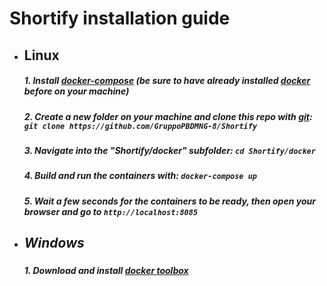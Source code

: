 # Shortify installation guide

<ul><li><h2>Linux</h2></li>
<h5>1. Install <a href="https://docs.docker.com/compose/install/">docker-compose</a> (be sure to have already installed <a href="https://docs.docker.com/linux/step_one/">docker</a> before on your machine)</h5>
<h5>2. Create a new folder on your  machine and clone this repo with <a href="https://git-scm.com/">git</a>:<br>
<code>git clone https://github.com/GruppoPBDMNG-8/Shortify</code></h5>
<h5>3. Navigate into the "Shortify/docker" subfolder: <code>cd Shortify/docker</code></h5>
<h5>4. Build and run the containers with: <code>docker-compose up</code></h5>
<h5>5. Wait a few seconds for the containers to be ready, then open your browser and go to <code>http://localhost:8085</code>








<li><h2>Windows</h2></li>
<h5>1. Download and install <a href="https://www.docker.com/products/docker-toolbox">docker toolbox</a></h5>





</ul>


